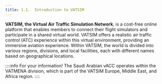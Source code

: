 ```yaml
---
title: 1.1.  Introduction to VATSIM
---
```

**VATSIM, the Virtual Air Traffic Simulation Network**, is a cost-free online platform that enables
members to connect their flight simulators and participate in a shared virtual world. VATSIM
offers a realistic air traffic control (ATC) experience within this virtual environment, providing an
immersive aviation experience. Within VATSIM, the world is divided into various regions,
divisions, and local facilities, each with different names based on geographical locations.

::::info For your information!
The Saudi Arabian vACC operates within the VATMENA division, which is part of the VATSIM
Europe, Middle East, and Africa region.
::::